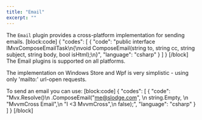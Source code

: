 ```yaml
---
title: "Email"
excerpt: ""
---
```

The `Email` plugin provides a cross-platform implementation for sending emails.
[block:code]
{
  "codes": [
    {
      "code": "public interface IMvxComposeEmailTask\n{\nvoid ComposeEmail(string to, string cc, string subject, string body, bool isHtml);\n}",
      "language": "csharp"
    }
  ]
}
[/block]
The Email plugins is supported on all platforms.

The implementation on Windows Store and Wpf is very simplistic - using only 'mailto:' url-open requests.

To send an email you can use:
[block:code]
{
  "codes": [
    {
      "code": "Mvx.Resolve<IMvxComposeEmailTask>()\n  .ComposeEmail(\"me@slodge.com\", \n                string.Empty, \n                \"MvvmCross Email\",\n                \"I <3 MvvmCross\",\n                false);",
      "language": "csharp"
    }
  ]
}
[/block]